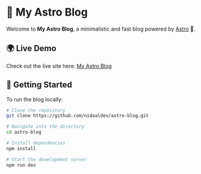 # 🌌 My Astro Blog

Welcome to **My Astro Blog**, a minimalistic and fast blog powered by [Astro](https://astro.build/) 🚀.

## 🌍 Live Demo

Check out the live site here: [My Astro Blog](https://blognidaldev.netlify.app/)

## 🚀 Getting Started

To run the blog locally:

```bash
# Clone the repository
git clone https://github.com/nidaaldev/astro-blog.git

# Navigate into the directory
cd astro-blog

# Install dependencies
npm install

# Start the development server
npm run dev
